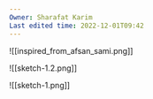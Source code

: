 ```yaml
---
Owner: Sharafat Karim
Last edited time: 2022-12-01T09:42
---
```

![[inspired_from_afsan_sami.png]]

![[sketch-1.2.png]]

![[sketch-1.png]]